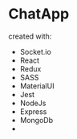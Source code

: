# ChatApp
created with:
- Socket.io 
- React  
- Redux
- SASS
- MaterialUI
- Jest
- NodeJs 
- Express 
- MongoDb
- 
